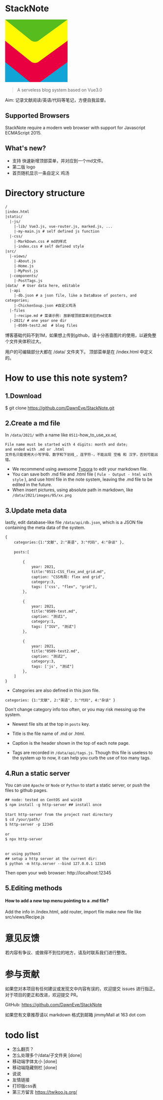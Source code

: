 # StackNote 

![logo](./static/images/StackNote_logo.png)

> A serveless blog system based on Vue3.0

Aim: 记录文献阅读/英语/代码等笔记，方便自我监督。


## Supported Browsers

StackNote require a modern web browser with support for Javascript ECMAScript 2015.


## What's new?
- 支持 快速新增顶部菜单，并对应到一个md文件。
- 第二版 logo
- 首页随机显示一条自定义 鸡汤



# Directory structure
```
/
|index.html
|static/
  |-js/
    |-lib/ Vue3.js, vue-router.js, marked.js, ...
    |-my-main.js # self defined js function
  |-css/
    |-MarkDown.css # md的样式
    |-index.css # self defined style
|src/
  |-views/
    |-About.js
    |-Home.js
    |-MyPost.js
  |-components/
    |-PostTags.js
|data/  # User data here, editable
  |-api
    |-db.json # a json file, like a DataBase of posters, and categories;
    |-ChickenSoup.json #自定义鸡汤
  |-files
    |-recipe.md # 菜谱示例: 放新增顶部菜单对应的md文本
  |-2021/ # one year one dir
    |-0509-test2.md  # blog files
```

博客基础代码不到1M，如果想上传到github，请十分吝啬图片的使用，以避免整个文件夹体积过大。

用户的可编辑部分大都在 /data/ 文件夹下。
顶部菜单是在 /index.html 中定义的。




# How to use this note system?

## 1.Download

$ git clone https://github.com/DawnEve/StackNote.git

## 2.Create a md file

In `/data/2021/` with a name like `0511`-how_to_use_xx.`md`,

    File name must be started with 4 digits: month and date;
    and ended with .md or .html
    文件名只能使用大小写字母、数字和下划线_、连字符-，不能出现 空格 和 汉字，否则可能出错。

- We recommend using awesome [Typora](https://www.typora.io/) to edit your markdown file.
- You can save both .md file and .html file ( `Fule - Output - html with style` ), and use html file in the note system, leaving the .md file to be edited in the future.
- When insert pictures, using absolute path in markdown, like `/data/2021/images/05/xx.png` 



## 3.Update meta data

lastly, edit database-like file  `/data/api/db.json`, which is a JSON file containing the meta data of the system.

```
{
	categories:{1:"文献", 2:"英语", 3:"代码", 4:"杂谈" },

	posts:[
	 
		{
			year: 2021,
			title:"0511-CSS_flex_and_grid.md",
			caption: "CSS布局: flex and grid",
			category:3,
			tags: ['css', "flex", "grid"],
		},

		{
			year: 2021,
			title:"0509-test.md",
			caption: "测试1",
			category:1,
			tags: ["IGV", "测试"]
		},

		{
			year: 2021,
			title:"0509-test2.md",
			caption: "测试2",
			category:3,
			tags: ['js', "测试"]
		},
	]
}
```

- Categories are also defined in this json file.
```
categories: {1:"文献", 2:"英语", 3:"代码", 4:"杂谈" }
```
Don't change category info too often, or you may risk messing up the system.


- Newest file sits at the top in `posts` key.
- Title is the file name of .md or .html.
- Caption is the header shown in the top of each note page.


- Tags are recorded in `/data/api/tags.js`. Though this file is useless to the system up to now, it can help you curb the use of too many tags.




## 4.Run a static server

You can use `Apache` or `Node` or `Python` to start a static server, or push the files to github pages.

```
## node: tested on CentOS and win10
$ npm install -g http-server ## install once

Start http-server from the project root directory
$ cd /your/path/
$ http-server -p 12345

or 
$ npx http-server 


or using python3
## setup a http server at the current dir:
$ python -m http.server --bind 127.0.0.1 12345
```

Then open your web browser: http://localhost:12345




## 5.Editing methods

#### How to add a new top menu pointing to a .md file?

Add the info in /index.html, add router, import file
make new file like src/views/Recipe.js





# 意见反馈

若内容有争议、或做得不到位的地方，请及时联系我们进行整改。



# 参与贡献

如果您对本项目有任何建议或发现文中内容有误的，欢迎提交 issues 进行指正。
对于项目的更正和改进，欢迎提交 PR。

GitHub: https://github.com/DawnEve/StackNote

如果您有文章推荐请以 markdown 格式到邮箱 jimmyMall at 163 dot com


# todo list

- 怎么翻页？
- 怎么处理多个/data/子文件夹 [done]
- 移动端字体太小 [done]
- 移动端隐藏侧栏 [done]
- 说说
- 友情链接
- 打印版css表
- 第三方留言 https://twikoo.js.org/